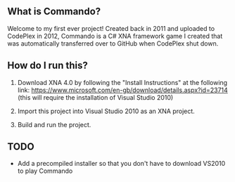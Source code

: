 ## What is Commando?

Welcome to my first ever project! Created back in 2011 and uploaded to CodePlex in 2012, Commando is a C# XNA framework game I created that was automatically transferred over to GitHub when CodePlex shut down.

## How do I run this?

1. Download XNA 4.0 by following the "Install Instructions" at the following link: https://www.microsoft.com/en-gb/download/details.aspx?id=23714 (this will require the installation of Visual Studio 2010)

2. Import this project into Visual Studio 2010 as an XNA project.

3. Build and run the project.


## TODO

- Add a precompiled installer so that you don't have to download VS2010 to play Commando


